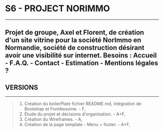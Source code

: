 # S6 - PROJECT NORIMMO
-----
Projet de groupe, Axel et Florent, de création d'un site vitrine pour la société NorImmo en Normandie, société de construction désirant avoir une visibilité sur internet.
Besoins : Accueil - F.A.Q. - Contact - Estimation - Mentions légales ?
-----

## VERSIONS
-----
> 1. Création du boilerPlate fichier README.md, intégration de Bootstrap et FontAwsome. - F,
> 2. Étude du projet et décisions d'organisation. - A+F,
> 3. Création du Wireframes. - A,
> 4. Création de la page template - Menu + footer. - A+F,